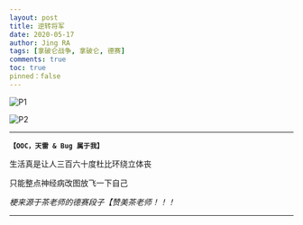 ```yaml
---
layout: post
title: 逆转将军
date: 2020-05-17
author: Jing RA
tags: [拿破仑战争, 拿破仑, 德赛]
comments: true
toc: true
pinned：false
---
```


![P1](https://p1-bcy.byteimg.com/img/banciyuan/user/4040113/item/web/17b1h/96c23f40981111eaa161a9931e8fd4e7.jpg~tplv-banciyuan-w650.image)

<!--more-->

![P2](https://p1-bcy.byteimg.com/img/banciyuan/user/4040113/item/web/17b1h/9cba9140981111eaa161a9931e8fd4e7.jpg~tplv-banciyuan-w650.image)

---------
**`【OOC，天雷 & Bug 属于我】`**

生活真是让人三百六十度杜比环绕立体丧

只能整点神经病改图放飞一下自己


*梗来源于茶老师的德赛段子【赞美茶老师！！！*

---------
